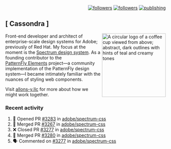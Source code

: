 <p align="right"><a rel="me" href="https://front-end.social/@castastrophe">
    <img alt="followers" title="Follow me on Mastodon" src="https://img.shields.io/mastodon/follow/109297102751309835?domain=https%3A%2F%2Ffront-end.social&label=Follow&logo=mastodon&logoColor=white&style=for-the-badge&labelColor=008080&color=006969"/></a>
  <a href="https://codepen.io/castastrophe/">
    <img alt="followers" title="Follow me on CodePen" src="https://img.shields.io/badge/23-1?color=640464&labelColor=7c007c&style=for-the-badge&logo=codepen&label=Follow"/></a>
<a href="https://castastrophe.medium.com/">
    <img alt="publishing" title="View articles on Medium" src="https://img.shields.io/badge/107-1?color=666&labelColor=444&label=subscribe&logo=medium&logoColor=white&style=for-the-badge"/></a>
</p>

## [&nbsp;Cassondra&nbsp;]

<img align="right" src="https://github-production-user-asset-6210df.s3.amazonaws.com/1840295/253016758-ba468774-1cd3-42c2-8f43-947b5eeb5edf.png" height="200" alt="A circular logo of a coffee cup viewed from above; abstract, dark outlines with hints of teal and creamy tones">

Front-end developer and architect of enterprise-scale design systems for Adobe; previously of Red Hat. My focus at the moment is the [Spectrum design system](https://github.com/adobe/spectrum-css). As a founding contributor to the [PatternFly&nbsp;Elements](https://github.com/patternfly/patternfly-elements) project&mdash;a community implementation of the PatternFly design system&mdash;I became intimately familiar with the nuances of styling web components.

Visit [allons-y.llc](http://allons-y.llc/) for more about how we might work together.

### Recent activity

<!--START_SECTION:activity-->
1. 💪 Opened PR [#3283](https://github.com/adobe/spectrum-css/pull/3283) in [adobe/spectrum-css](https://github.com/adobe/spectrum-css)
2. 🎉 Merged PR [#3267](https://github.com/adobe/spectrum-css/pull/3267) in [adobe/spectrum-css](https://github.com/adobe/spectrum-css)
3. ❌ Closed PR [#3277](https://github.com/adobe/spectrum-css/pull/3277) in [adobe/spectrum-css](https://github.com/adobe/spectrum-css)
4. 🎉 Merged PR [#3280](https://github.com/adobe/spectrum-css/pull/3280) in [adobe/spectrum-css](https://github.com/adobe/spectrum-css)
5. 🗣 Commented on [#3277](https://github.com/adobe/spectrum-css/pull/3277#issuecomment-2426869613) in [adobe/spectrum-css](https://github.com/adobe/spectrum-css)
<!--END_SECTION:activity-->
